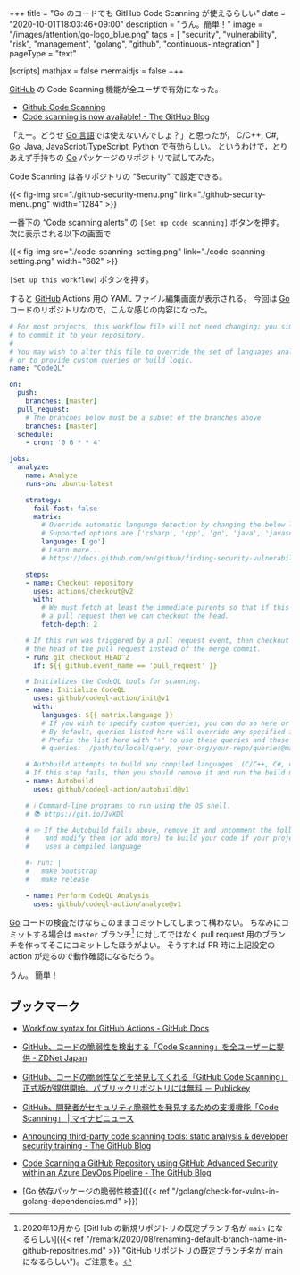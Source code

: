 +++
title = "Go のコードでも GitHub Code Scanning が使えるらしい"
date =  "2020-10-01T18:03:46+09:00"
description = "うん。簡単！"
image = "/images/attention/go-logo_blue.png"
tags = [ "security", "vulnerability", "risk", "management", "golang", "github", "continuous-integration" ]
pageType = "text"

[scripts]
  mathjax = false
  mermaidjs = false
+++

[GitHub] の Code Scanning 機能が全ユーザで有効になった。

- [Github Code Scanning](https://iamninad.com/github-code-scanning/)
- [Code scanning is now available! - The GitHub Blog](https://github.blog/2020-09-30-code-scanning-is-now-available/)

「えー。どうせ [Go 言語][Go]では使えないんでしょ？」と思ったが， C/C++, C#, [Go], Java, JavaScript/TypeScript, Python で有効らしい。
というわけで，とりあえず手持ちの [Go] パッケージのリポジトリで試してみた。

Code Scanning は各リポジトリの “Security” で設定できる。

{{< fig-img src="./github-security-menu.png" link="./github-security-menu.png" width="1284" >}}

一番下の “Code scanning alerts” の `[Set up code scanning]` ボタンを押す。
次に表示される以下の画面で

{{< fig-img src="./code-scanning-setting.png" link="./code-scanning-setting.png" width="682" >}}

`[Set up this workflow]` ボタンを押す。

すると [GitHub] Actions 用の YAML ファイル編集画面が表示される。
今回は [Go] コードのリポジトリなので，こんな感じの内容になった。

```yaml
# For most projects, this workflow file will not need changing; you simply need
# to commit it to your repository.
#
# You may wish to alter this file to override the set of languages analyzed,
# or to provide custom queries or build logic.
name: "CodeQL"

on:
  push:
    branches: [master]
  pull_request:
    # The branches below must be a subset of the branches above
    branches: [master]
  schedule:
    - cron: '0 6 * * 4'

jobs:
  analyze:
    name: Analyze
    runs-on: ubuntu-latest

    strategy:
      fail-fast: false
      matrix:
        # Override automatic language detection by changing the below list
        # Supported options are ['csharp', 'cpp', 'go', 'java', 'javascript', 'python']
        language: ['go']
        # Learn more...
        # https://docs.github.com/en/github/finding-security-vulnerabilities-and-errors-in-your-code/configuring-code-scanning#overriding-automatic-language-detection

    steps:
    - name: Checkout repository
      uses: actions/checkout@v2
      with:
        # We must fetch at least the immediate parents so that if this is
        # a pull request then we can checkout the head.
        fetch-depth: 2

    # If this run was triggered by a pull request event, then checkout
    # the head of the pull request instead of the merge commit.
    - run: git checkout HEAD^2
      if: ${{ github.event_name == 'pull_request' }}

    # Initializes the CodeQL tools for scanning.
    - name: Initialize CodeQL
      uses: github/codeql-action/init@v1
      with:
        languages: ${{ matrix.language }}
        # If you wish to specify custom queries, you can do so here or in a config file.
        # By default, queries listed here will override any specified in a config file. 
        # Prefix the list here with "+" to use these queries and those in the config file.
        # queries: ./path/to/local/query, your-org/your-repo/queries@main

    # Autobuild attempts to build any compiled languages  (C/C++, C#, or Java).
    # If this step fails, then you should remove it and run the build manually (see below)
    - name: Autobuild
      uses: github/codeql-action/autobuild@v1

    # ℹ️ Command-line programs to run using the OS shell.
    # 📚 https://git.io/JvXDl

    # ✏️ If the Autobuild fails above, remove it and uncomment the following three lines
    #    and modify them (or add more) to build your code if your project
    #    uses a compiled language

    #- run: |
    #   make bootstrap
    #   make release

    - name: Perform CodeQL Analysis
      uses: github/codeql-action/analyze@v1
```

[Go] コードの検査だけならこのままコミットしてしまって構わない。
ちなみにコミットする場合は `master` ブランチ[^br1] に対してではなく pull request 用のブランチを作ってそこにコミットしたほうがよい。
そうすれば PR 時に上記設定の action が走るので動作確認になるだろう。

[^br1]: 2020年10月から [GitHub の新規リポジトリの既定ブランチ名が `main` になるらしい]({{< ref "/remark/2020/08/renaming-default-branch-name-in-github-repositries.md" >}} "GitHub リポジトリの既定ブランチ名が main になるらしい")。ご注意を。

うん。
簡単！

## ブックマーク

- [Workflow syntax for GitHub Actions - GitHub Docs](https://docs.github.com/en/free-pro-team@latest/actions/reference/workflow-syntax-for-github-actions#jobsjob_idstepsrun)
- [GitHub、コードの脆弱性を検出する「Code Scanning」を全ユーザーに提供 - ZDNet Japan](https://japan.zdnet.com/article/35160321/)
- [GitHub、コードの脆弱性などを発見してくれる「GitHub Code Scanning」正式版が提供開始。パブリックリポジトリには無料 － Publickey](https://www.publickey1.jp/blog/20/githubgithub_code_scanning.html)
- [GitHub、開発者がセキュリティ脆弱性を発見するための支援機能「Code Scanning」 | マイナビニュース](https://news.mynavi.jp/article/20201002-1364892/)
- [Announcing third-party code scanning tools: static analysis & developer security training - The GitHub Blog](https://github.blog/2020-10-05-announcing-third-party-code-scanning-tools-static-analysis-and-developer-security-training/)
- [Code Scanning a GitHub Repository using GitHub Advanced Security within an Azure DevOps Pipeline - The GitHub Blog](https://github.blog/2020-10-27-code-scanning-a-github-repository-using-github-advanced-security-within-an-azure-devops-pipeline/)

- [Go 依存パッケージの脆弱性検査]({{< ref "/golang/check-for-vulns-in-golang-dependencies.md" >}})

[Go]: https://golang.org/ "The Go Programming Language"
[GitHub]: https://github.com/
